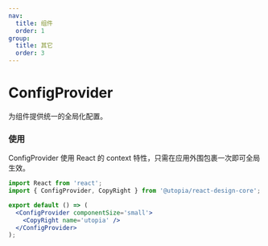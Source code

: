 ```yaml
---
nav:
  title: 组件
  order: 1
group:
  title: 其它
  order: 3
---
```


# ConfigProvider

为组件提供统一的全局化配置。

### 使用

ConfigProvider 使用 React 的 context 特性，只需在应用外围包裹一次即可全局生效。

```jsx
import React from 'react';
import { ConfigProvider, CopyRight } from '@utopia/react-design-core';

export default () => (
  <ConfigProvider componentSize='small'>
    <CopyRight name='utopia' />
  </ConfigProvider>
);
```
